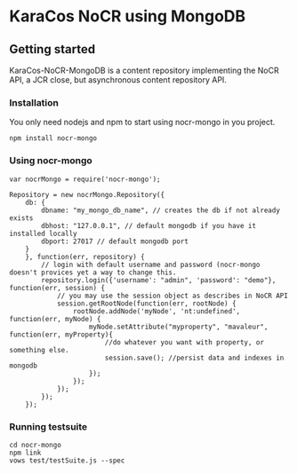# KaraCos NoCR using MongoDB

## Getting started

KaraCos-NoCR-MongoDB is a content repository implementing the  NoCR API, a JCR close, but asynchronous content repository API.

### Installation

You only need nodejs and npm to start using nocr-mongo in you project.

```
npm install nocr-mongo
```

### Using nocr-mongo

```
var nocrMongo = require('nocr-mongo');

Repository = new nocrMongo.Repository({
	db: {
		dbname: "my_mongo_db_name", // creates the db if not already exists
		dbhost: "127.0.0.1", // default mongodb if you have it installed locally
		dbport: 27017 // default mongodb port
	}
	}, function(err, repository) {
		// login with default username and password (nocr-mongo doesn't provices yet a way to change this.
		repository.login({'username': "admin", 'password': "demo"}, function(err, session) {
			// you may use the session object as describes in NoCR API
			session.getRootNode(function(err, rootNode) {
				rootNode.addNode('myNode', 'nt:undefined', function(err, myNode) {
					myNode.setAttribute("myproperty", "mavaleur", function(err, myProperty){
						//do whatever you want with property, or something else.
						session.save(); //persist data and indexes in mongodb
					});
				});
			});
		});
	});
```

### Running testsuite

```
cd nocr-mongo
npm link
vows test/testSuite.js --spec
```
